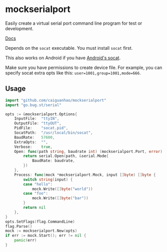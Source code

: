 # mockserialport

Easily create a virtual serial port command line program for test or development.

[Docs](https://pkg.go.dev/github.com/caiguanhao/mockserialport)

Depends on the `socat` executable. You must install `socat` first.

This also works on Android if you have [Android's socat](https://github.com/jakev/android-binaries/blob/master/socat).

Make sure you have permissions to create device file. For example, you can
specify socat extra opts like this: `user=1001,group=1001,mode=666`.

## Usage

```go
import "github.com/caiguanhao/mockserialport"
import "go.bug.st/serial"

opts := &mockserialport.Options{
	InputFile:  "ttyIN",
	OutputFile: "ttyOUT",
	PidFile:    "socat.pid",
	SocatPath:  "/usr/local/bin/socat",
	BaudRate:   57600,
	ExtraOpts:  "",
	Verbose:    true,
	Open: func(path string, baudrate int) (mockserialport.Port, error) {
		return serial.Open(path, &serial.Mode{
			BaudRate: baudrate,
		})
	},
	Process: func(mock *mockserialport.Mock, input []byte) []byte {
		switch string(input) {
		case "hello":
			mock.Write([]byte("world"))
		case "foo":
			mock.Write([]byte("bar"))
		}
		return nil
	},
}
opts.SetFlags(flag.CommandLine)
flag.Parse()
mock := mockserialport.New(opts)
if err := mock.Start(); err != nil {
	panic(err)
}
```
